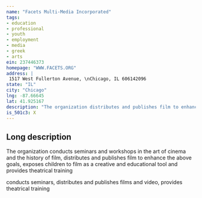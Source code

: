 ```yaml
---
name: "Facets Multi-Media Incorporated"
tags:
- education
- professional
- youth
- employment
- media
- greek
- arts
ein: 237446373
homepage: "WWW.FACETS.ORG"
address: |
 1517 West Fullerton Avenue, \nChicago, IL 606142096
state: "IL"
city: "Chicago"
lng: -87.66645
lat: 41.925167
description: "The organization distributes and publishes film to enhance the art of cinema"
is_501c3: X
---
```


## Long description

The organization conducts seminars and workshops in the art of cinema and the history of film, distributes and publishes film to enhance the above goals, exposes children to film as a creative and educational tool and provides theatrical training
  
  conducts seminars, distributes and publishes films and video, provides theatrical training
